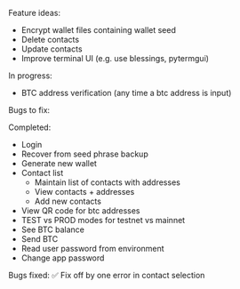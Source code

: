 Feature ideas:
* Encrypt wallet files containing wallet seed
* Delete contacts
* Update contacts
* Improve terminal UI (e.g. use blessings, pytermgui)

In progress:
* BTC address verification (any time a btc address is input)

Bugs to fix:

Completed:
* Login
* Recover from seed phrase backup
* Generate new wallet
* Contact list
  * Maintain list of contacts with addresses
  * View contacts + addresses
  * Add new contacts
* View QR code for btc addresses
* TEST vs PROD modes for testnet vs mainnet
* See BTC balance
* Send BTC
* Read user password from environment
* Change app password

Bugs fixed:
✅ Fix off by one error in contact selection